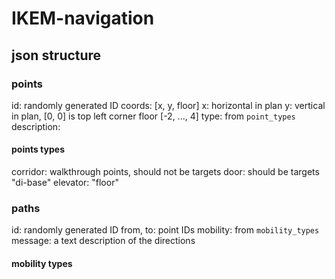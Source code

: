 # IKEM-navigation

## json structure

### points
id: randomly generated ID
coords: [x, y, floor]
    x: horizontal in plan
    y: vertical in plan, [0, 0] is top left corner
    floor [-2, ..., 4]
type: from `point_types`
description: 

#### points types
corridor: walkthrough points, should not be targets
door: should be targets
    "di-base"
elevator:
    "floor"

### paths
id: randomly generated ID
from,
to: point IDs
mobility: from `mobility_types`
message: a text description of the directions

#### mobility types


